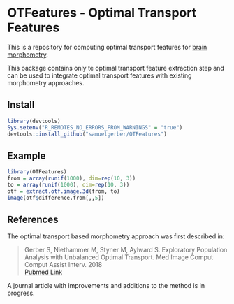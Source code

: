 # OTFeatures - Optimal Transport Features  

This is a repository for computing optimal transport features for [brain
morphometry](https://en.wikipedia.org/wiki/Brain_morphometry).

This package contains only te optimal transport feature extraction step and
can be used to integrate optimal transport features with existing morphometry
approaches.

## Install

```R
library(devtools)
Sys.setenv("R_REMOTES_NO_ERRORS_FROM_WARNINGS" = "true")
devtools::install_github("samuelgerber/OTFeatures")
```

## Example

```R
library(OTFeatures)
from = array(runif(1000), dim=rep(10, 3))
to = array(runif(1000), dim=rep(10, 3))
otf = extract.otf.image.3d(from, to)
image(otf$difference.from[,,5])
```

## References 
The optimal transport based morphometry approach was first described in:
> Gerber S, Niethammer M, Styner M, Aylward S. 
> Exploratory Population Analysis with Unbalanced Optimal Transport. 
> Med Image Comput Comput Assist Interv. 2018  
> [Pubmed Link](https://pubmed.ncbi.nlm.nih.gov/31172134/)

A journal article with improvements and additions to the method is in progress.








